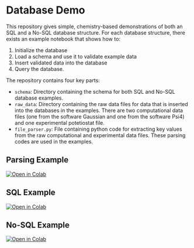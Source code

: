# Database Demo

This repository gives simple, chemistry-based demonstrations of both an SQL
and a No-SQL database structure. For each database structure, there exists 
an example notebook that shows how to: 
1. Initialize the database 
2. Load a schema and use it to validate example data
3. Insert validated data into the database
4. Query the database.

The repository contains four key parts: 

* `schema`: Directory containing the schema for both SQL and No-SQL database examples. 
* `raw_data`: Directory containing the raw data files for data that is inserted into the databases 
in the examples. There are two computational data files (one from the software 
Gaussian and one from the software Psi4) and one experimental potetiostat file. 
* `file_parser.py`:  File containing python code for extracting key values from the raw
computational and experimental data files. These parsing codes are used in the 
examples. 

## Parsing Example
[![Open in Colab](https://colab.research.google.com/assets/colab-badge.svg)](https://colab.research.google.com/drive/1FtbRfouaGiRR2nibwRjlo938GYOF2N1W?usp=sharing)

## SQL Example
[![Open in Colab](https://colab.research.google.com/assets/colab-badge.svg)](https://colab.research.google.com/drive/1gQV3LxoQ65NyTFQulHzLTp8IRV3lCICT?usp=sharing)

## No-SQL Example
[![Open in Colab](https://colab.research.google.com/assets/colab-badge.svg)](https://colab.research.google.com/drive/1LFJUazlB9JYoeqk6U9OVJ3l_m6tu_knD?usp=sharing)

